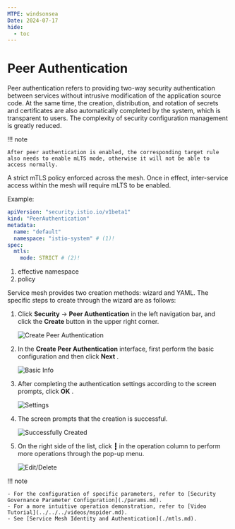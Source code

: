 ```yaml
---
MTPE: windsonsea
Date: 2024-07-17
hide:
  - toc
---
```


# Peer Authentication

Peer authentication refers to providing two-way security authentication between services without intrusive modification of the application source code. At the same time, the creation, distribution, and rotation of secrets and certificates are also automatically completed by the system, which is transparent to users. The complexity of security configuration management is greatly reduced.

!!! note

    After peer authentication is enabled, the corresponding target rule also needs to enable mLTS mode, otherwise it will not be able to access normally.

A strict mTLS policy enforced across the mesh. Once in effect, inter-service access within the mesh will require mLTS to be enabled.

Example:

```yaml
apiVersion: "security.istio.io/v1beta1"
kind: "PeerAuthentication"
metadata:
  name: "default"
  namespace: "istio-system" # (1)!
spec:
  mtls:
    mode: STRICT # (2)!
```

1. effective namespace
2. policy

Service mesh provides two creation methods: wizard and YAML. The specific steps to create through the wizard are as follows:

1. Click __Security__ -> __Peer Authentication__ in the left navigation bar, and click the __Create__ button in the upper right corner.

    ![Create Peer Authentication](https://docs.daocloud.io/daocloud-docs-images/docs/en/docs/mspider/user-guide/images/peer01.png)

2. In the __Create Peer Authentication__ interface, first perform the basic configuration and then click __Next__ .

    ![Basic Info](https://docs.daocloud.io/daocloud-docs-images/docs/en/docs/mspider/user-guide/images/peer02.png)

3. After completing the authentication settings according to the screen prompts, click __OK__ .

    ![Settings](https://docs.daocloud.io/daocloud-docs-images/docs/en/docs/mspider/user-guide/images/peer03.png)

4. The screen prompts that the creation is successful.

    ![Successfully Created](https://docs.daocloud.io/daocloud-docs-images/docs/en/docs/mspider/user-guide/images/peer04.png)

5. On the right side of the list, click __┇__ in the operation column to perform more operations through the pop-up menu.

    ![Edit/Delete](https://docs.daocloud.io/daocloud-docs-images/docs/en/docs/mspider/user-guide/images/peer05.png)

!!! note

    - For the configuration of specific parameters, refer to [Security Governance Parameter Configuration](./params.md).
    - For a more intuitive operation demonstration, refer to [Video Tutorial](../../../videos/mspider.md).
    - See [Service Mesh Identity and Authentication](./mtls.md).
